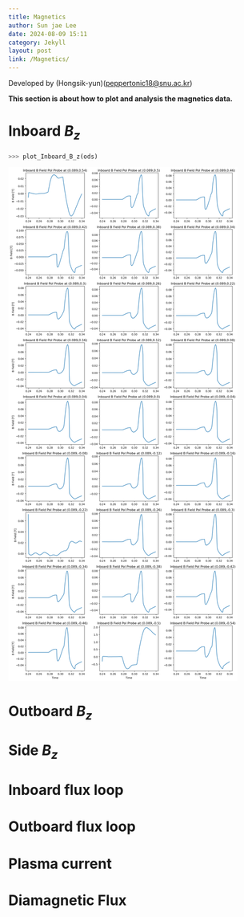 ```yaml
---
title: Magnetics
author: Sun jae Lee
date: 2024-08-09 15:11
category: Jekyll
layout: post
link: /Magnetics/
---
```


Developed by (Hongsik-yun)(peppertonic18@snu.ac.kr)

__This section is about how to plot and analysis the magnetics data.__

Inboard $B_{z}$
=====
```python 
>>> plot_Inboard_B_z(ods)
```
![Inboard $B_z$ of shot #39915 ](../assets/magnetics/Inboard_B_z.png)

Outboard $B_{z}$
=====



Side $B_{z}$
=====


Inboard flux loop
=====


Outboard flux loop
=====

Plasma current
=====


Diamagnetic Flux
=====